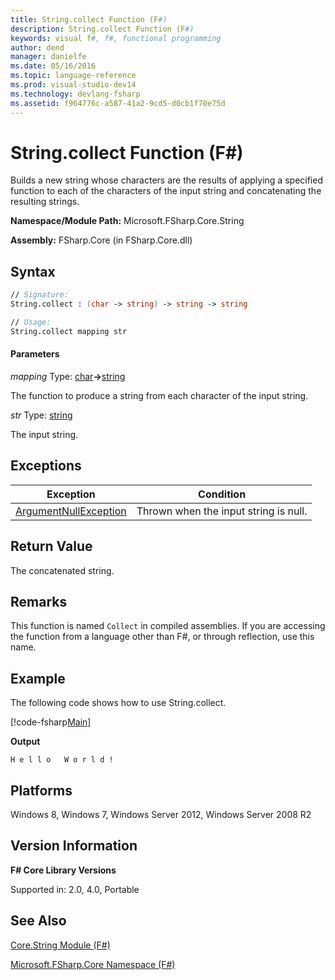 ```yaml
---
title: String.collect Function (F#)
description: String.collect Function (F#)
keywords: visual f#, f#, functional programming
author: dend
manager: danielfe
ms.date: 05/16/2016
ms.topic: language-reference
ms.prod: visual-studio-dev14
ms.technology: devlang-fsharp
ms.assetid: f964776c-a587-41a2-9cd5-d0cb1f70e75d 
---
```


# String.collect Function (F#)

Builds a new string whose characters are the results of applying a specified function to each of the characters of the input string and concatenating the resulting strings.

**Namespace/Module Path:** Microsoft.FSharp.Core.String

**Assembly:** FSharp.Core (in FSharp.Core.dll)


## Syntax

```fsharp
// Signature:
String.collect : (char -> string) -> string -> string

// Usage:
String.collect mapping str
```

#### Parameters
*mapping*
Type: [char](https://msdn.microsoft.com/library/3627f475-985b-4b4e-94d2-14f217c04958)**-&gt;**[string](https://msdn.microsoft.com/library/12b97856-ec80-4f70-a018-afb0753f755a)


The function to produce a string from each character of the input string.


*str*
Type: [string](https://msdn.microsoft.com/library/12b97856-ec80-4f70-a018-afb0753f755a)


The input string.

## Exceptions
|Exception|Condition|
|----|----|
|[ArgumentNullException](https://msdn.microsoft.com/library/system.argumentnullexception.aspx)|Thrown when the input string is null.|

## Return Value

The concatenated string.

## Remarks
This function is named `Collect` in compiled assemblies. If you are accessing the function from a language other than F#, or through reflection, use this name.

## Example
The following code shows how to use String.collect.

[!code-fsharp[Main](~samples/snippets/fsharp/strings/snippet1.fs)]

**Output**

```
H e l l o   W o r l d !
```

## Platforms
Windows 8, Windows 7, Windows Server 2012, Windows Server 2008 R2


## Version Information
**F# Core Library Versions**

Supported in: 2.0, 4.0, Portable

## See Also
[Core.String Module &#40;F&#35;&#41;](Core.String-Module-%5BFSharp%5D.md)

[Microsoft.FSharp.Core Namespace &#40;F&#35;&#41;](Microsoft.FSharp.Core-Namespace-%5BFSharp%5D.md)